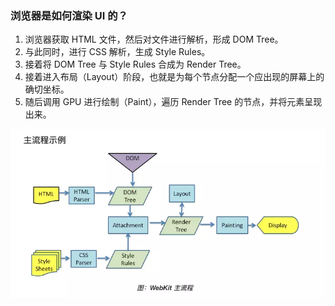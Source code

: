 ### 浏览器是如何渲染 UI 的？

1. 浏览器获取 HTML 文件，然后对文件进行解析，形成 DOM Tree。
2. 与此同时，进行 CSS 解析，生成 Style Rules。
3. 接着将 DOM Tree 与 Style Rules 合成为 Render Tree。
4. 接着进入布局（Layout）阶段，也就是为每个节点分配一个应出现的屏幕上的确切坐标。
5. 随后调用 GPU 进行绘制（Paint），遍历 Render Tree 的节点，并将元素呈现出来。

![](./images/16d61012054c505c.jpg)

